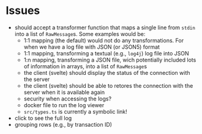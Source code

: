 # Issues
- should accept a transformer function that maps a single line from `stdin` into a list of `RawMessage`s. Some examples would be:
    - 1:1 mapping (the default) would not do any transformations. For when we have a log file with JSON (or JSON5) format
    - 1:1 mapping, transforming a textual (e.g., `log4j`) log file into JSON
    - 1:n mapping, transforming a JSON file, wich potentially included lots of information in arrays, into a list of `RawMessage`s
    - the client (svelte) should display the status of the connection with the server
    - the client (svelte) should be able to retores the connection with the server when it is available again
    - security when accessing the logs?
    - docker file to run the log viewer
    - `src/types.ts` is currently a symbolic link!
- click to see the full log
- grouping rows (e.g., by transaction ID)